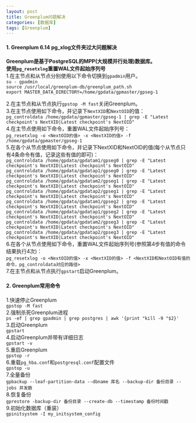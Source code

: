 ```yaml
---
layout: post
title: Greenplum问题解决
categories: [数据库]
tags: [Greenplum]
---
```

#### 1. Greenplum 6.14 pg_xlog文件夹过大问题解决
**Greenplum是基于PostgreSQL的MPP(大规模并行处理)数据库。**  
**使用`pg_resetxlog`重置WAL文件起始序列号**  
1.在主节点和从节点分别使用以下命令切换到`gpadmin`用户。  
`su - gpadmin`  
`source /usr/local/greenplum-db/greenplum_path.sh`  
`export MASTER_DATA_DIRECTORY=/home/gpdata/gpmaster/gpseg-1`  
<!-- more -->
2.在主节点和从节点执行`gpstop -M fast`关闭Greenplum。  
3.在主节点使用如下命令，并记录下`NextXID`和`NextOID`的值：  
`pg_controldata /home/gpdata/gpmaster/gpseg-1 | grep -E "Latest checkpoint's NextXID|Latest checkpoint's NextOID"`  
4.在主节点使用如下命令，重置WAL文件起始序列号：  
`pg_resetxlog -o <NextOID的值> -x <NextXID的值> -f /home/gpdata/gpmaster/gpseg-1`  
5.在各个从节点使用如下命令，并记录下NextXID和NextOID的值(每个从节点只有4条命令有值，记录这些有值的即可)：  
`pg_controldata /home/gpdata/gpdatam1/gpseg0 | grep -E "Latest checkpoint's NextXID|Latest checkpoint's NextOID"`  
`pg_controldata /home/gpdata/gpdatap1/gpseg0 | grep -E "Latest checkpoint's NextXID|Latest checkpoint's NextOID"`  
`pg_controldata /home/gpdata/gpdatam2/gpseg1 | grep -E "Latest checkpoint's NextXID|Latest checkpoint's NextOID"`  
`pg_controldata /home/gpdata/gpdatap2/gpseg1 | grep -E "Latest checkpoint's NextXID|Latest checkpoint's NextOID"`  
`pg_controldata /home/gpdata/gpdatam1/gpseg2 | grep -E "Latest checkpoint's NextXID|Latest checkpoint's NextOID"`  
`pg_controldata /home/gpdata/gpdatap1/gpseg2 | grep -E "Latest checkpoint's NextXID|Latest checkpoint's NextOID"`  
`pg_controldata /home/gpdata/gpdatam2/gpseg3 | grep -E "Latest checkpoint's NextXID|Latest checkpoint's NextOID"`  
`pg_controldata /home/gpdata/gpdatap2/gpseg3 | grep -E "Latest checkpoint's NextXID|Latest checkpoint's NextOID"`  
6.在各个从节点使用如下命令，重置WAL文件起始序列号(参照第4步有值的命令结果执行4次)：  
`pg_resetxlog -o <NextOID的值> -x <NextXID的值> -f <NextXID和NextOID有值的命令，pg_controldata对应的路径>`  
7.在主节点和从节点执行`gpstart`启动Greenplum。  
#### 2. Greenplum常用命令
1.快速停止Greenplum  
`gpstop -M fast`  
2.强制杀死Greenplum进程  
`ps -ef | grep gpadmin | grep postgres | awk '{print "kill -9 "$2}'`  
3.启动Greenplum  
`gpstart`  
4.启动Greenplum并带有详细日志  
`gpstart -v`  
5.重启Greenplum  
`gpstop -r`  
6.重载`pg_hba.conf`和`postgresql.conf`配置文件  
`gpstop -u`  
7.全量备份  
`gpbackup --leaf-partition-data --dbname 库名 --backup-dir 备份目录 --jobs 并发数`  
8.恢复备份  
`gprestore -backup-dir 备份目录 --create-db --timestamp 备份时间戳`  
9.初始化数据库（重装）  
`gpinitsystem -I my_initsystem_config`  

